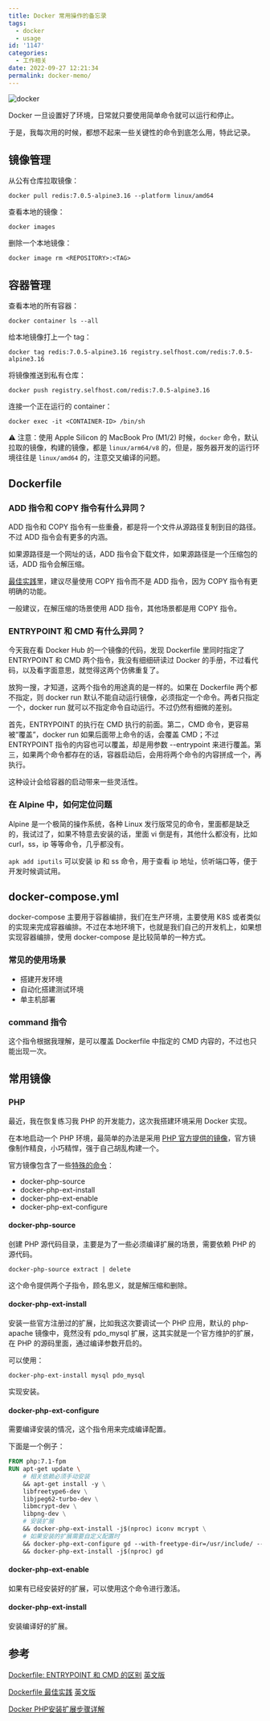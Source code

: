 ```yaml
---
title: Docker 常用操作的备忘录
tags:
  - docker
  - usage
id: '1147'
categories:
  - 工作相关
date: 2022-09-27 12:21:34
permalink: docker-memo/
---
```


![docker](../images/2022/09/dockerlabs.jpeg)

Docker 一旦设置好了环境，日常就只要使用简单命令就可以运行和停止。

于是，我每次用的时候，都想不起来一些关键性的命令到底怎么用，特此记录。

<!--more-->

## 镜像管理

从公有仓库拉取镜像：

```shell
docker pull redis:7.0.5-alpine3.16 --platform linux/amd64
```

查看本地的镜像：

```shell
docker images
```

删除一个本地镜像：

```shell
docker image rm <REPOSITORY>:<TAG>
```

## 容器管理

查看本地的所有容器：

```shell
docker container ls --all
```

给本地镜像打上一个 tag：

```shell
docker tag redis:7.0.5-alpine3.16 registry.selfhost.com/redis:7.0.5-alpine3.16
```

将镜像推送到私有仓库：

```shell
docker push registry.selfhost.com/redis:7.0.5-alpine3.16
```

连接一个正在运行的 container：

```shell
docker exec -it <CONTAINER-ID> /bin/sh
```

⚠️ 注意：使用 Apple Silicon 的 MacBook Pro (M1/2) 时候，`docker` 命令，默认拉取的镜像，构建的镜像，都是 `linux/arm64/v8` 的，但是，服务器开发的运行环境往往是 `linux/amd64` 的，注意交叉编译的问题。

## Dockerfile

### ADD 指令和 COPY 指令有什么异同？

ADD 指令和 COPY 指令有一些重叠，都是将一个文件从源路径复制到目的路径。不过 ADD 指令会有更多的内涵。

如果源路径是一个网址的话，ADD 指令会下载文件，如果源路径是一个压缩包的话，ADD 指令会解压缩。

[最佳实践](https://docs.docker.com/develop/develop-images/dockerfile_best-practices/)里，建议尽量使用 COPY 指令而不是 ADD 指令，因为 COPY 指令有更明确的功能。

一般建议，在解压缩的场景使用 ADD 指令，其他场景都是用 COPY 指令。

### ENTRYPOINT 和 CMD 有什么异同？

今天我在看 Docker Hub 的一个镜像的代码，发现 Dockerfile 里同时指定了 ENTRYPOINT 和 CMD 两个指令，我没有细细研读过 Docker 的手册，不过看代码，以及看字面意思，就觉得这两个仿佛重复了。

放狗一搜，才知道，这两个指令的用途真的是一样的。如果在 Dockerfile 两个都不指定，则 docker run 默认不能自动运行镜像，必须指定一个命令。两者只指定一个，docker run 就可以不指定命令自动运行。不过仍然有细微的差别。

首先，ENTRYPOINT 的执行在 CMD 执行的前面。第二，CMD 命令，更容易被“覆盖”，docker run 如果后面带上命令的话，会覆盖 CMD；不过 ENTRYPOINT 指令的内容也可以覆盖，却是用参数 --entrypoint 来进行覆盖。第三，如果两个命令都存在的话，容器启动后，会用将两个命令的内容拼成一个，再执行。

这种设计会给容器的启动带来一些灵活性。

### 在 Alpine 中，如何定位问题

Alpine 是一个极简的操作系统，各种 Linux 发行版常见的命令，里面都是缺乏的，我试过了，如果不特意去安装的话，里面 vi 倒是有，其他什么都没有，比如 curl，ss，ip 等等命令，几乎都没有。

`apk add iputils` 可以安装 ip 和 ss 命令，用于查看 ip 地址，侦听端口等，便于开发时候调试用。


## docker-compose.yml

docker-compose 主要用于容器编排，我们在生产环境，主要使用 K8S 或者类似的实现来完成容器编排。不过在本地环境下，也就是我们自己的开发机上，如果想实现容器编排，使用 docker-compose 是比较简单的一种方式。

### 常见的使用场景

 - 搭建开发环境
 - 自动化搭建测试环境
 - 单主机部署

### command 指令

这个指令根据我理解，是可以覆盖 Dockerfile 中指定的 CMD 内容的，不过也只能出现一次。


## 常用镜像

### PHP

最近，我在恢复练习我 PHP 的开发能力，这次我搭建环境采用 Docker 实现。

在本地启动一个 PHP 环境，最简单的办法是采用 [PHP 官方提供的镜像](https://hub.docker.com/_/php)，官方镜像制作精良，小巧精悍，强于自己胡乱构建一个。

官方镜像包含了一些[特殊的命令](https://stackoverflow.com/questions/44603941/how-to-enable-pdo-mysql-in-the-php-docker-image)：

- docker-php-source
- docker-php-ext-install
- docker-php-ext-enable
- docker-php-ext-configure

#### docker-php-source

创建 PHP 源代码目录，主要是为了一些必须编译扩展的场景，需要依赖 PHP 的源代码。

```shell
docker-php-source extract | delete
```

这个命令提供两个子指令，顾名思义，就是解压缩和删除。

#### docker-php-ext-install

安装一些官方注册过的扩展，比如我这次要调试一个 PHP 应用，默认的 php-apache 镜像中，竟然没有 pdo_mysql 扩展，这其实就是一个官方维护的扩展，在 PHP 的源码里面，通过编译参数开启的。

可以使用：

```shell
docker-php-ext-install mysql pdo_mysql
```

实现安装。

#### docker-php-ext-configure

需要编译安装的情况，这个指令用来完成编译配置。

下面是一个例子：

```dockerfile
FROM php:7.1-fpm
RUN apt-get update \
    # 相关依赖必须手动安装
    && apt-get install -y \
    libfreetype6-dev \
    libjpeg62-turbo-dev \
    libmcrypt-dev \
    libpng-dev \
    # 安装扩展
    && docker-php-ext-install -j$(nproc) iconv mcrypt \
    # 如果安装的扩展需要自定义配置时
    && docker-php-ext-configure gd --with-freetype-dir=/usr/include/ --with-jpeg-dir=/usr/include/ \
    && docker-php-ext-install -j$(nproc) gd
```
#### docker-php-ext-enable

如果有已经安装好的扩展，可以使用这个命令进行激活。

#### docker-php-ext-install

安装编译好的扩展。

## 参考

[Dockerfile: ENTRYPOINT 和 CMD 的区别](https://zhuanlan.zhihu.com/p/30555962) [英文版](https://www.ctl.io/developers/blog/post/dockerfile-entrypoint-vs-cmd/)

[Dockerfile 最佳实践](https://yeasy.gitbook.io/docker_practice/appendix/best_practices) [英文版](https://docs.docker.com/develop/develop-images/dockerfile_best-practices/)

[Docker PHP安装扩展步骤详解](https://www.cnblogs.com/yinguohai/p/11329273.html)
